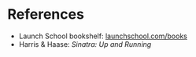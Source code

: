 # References

* Launch School bookshelf: [launchschool.com/books](https://launchschool.com/books)
* Harris & Haase: _Sinatra: Up and Running_
